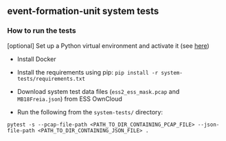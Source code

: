 ## event-formation-unit system tests 

### How to run the tests

[optional] Set up a Python virtual environment and activate it (see [here](https://virtualenv.pypa.io/en/stable/))
* Install Docker 

* Install the requirements using pip: `pip install -r system-tests/requirements.txt`

* Download system test data files (`ess2_ess_mask.pcap` and `MB18Freia.json`) from ESS OwnCloud 

* Run the following from the `system-tests/` directory:
```
pytest -s --pcap-file-path <PATH_TO_DIR_CONTAINING_PCAP_FILE> --json-file-path <PATH_TO_DIR_CONTAINING_JSON_FILE> .
```
